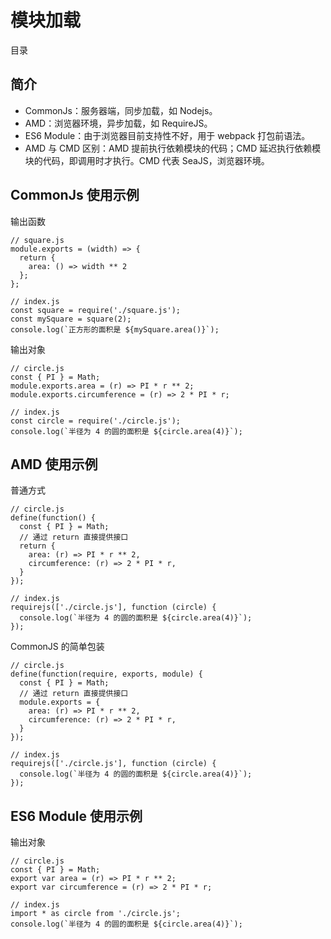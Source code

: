 # 模块加载

目录


## 简介

- CommonJs：服务器端，同步加载，如 Nodejs。
- AMD：浏览器环境，异步加载，如 RequireJS。
- ES6 Module：由于浏览器目前支持性不好，用于 webpack 打包前语法。
- AMD 与 CMD 区别：AMD 提前执行依赖模块的代码；CMD 延迟执行依赖模块的代码，即调用时才执行。CMD 代表 SeaJS，浏览器环境。

## CommonJs 使用示例

输出函数

```
// square.js
module.exports = (width) => {
  return {
    area: () => width ** 2
  };
};

// index.js
const square = require('./square.js');
const mySquare = square(2);
console.log(`正方形的面积是 ${mySquare.area()}`);
```

输出对象

```
// circle.js
const { PI } = Math;
module.exports.area = (r) => PI * r ** 2;
module.exports.circumference = (r) => 2 * PI * r;

// index.js
const circle = require('./circle.js');
console.log(`半径为 4 的圆的面积是 ${circle.area(4)}`);
```

## AMD 使用示例

普通方式

```
// circle.js
define(function() {
  const { PI } = Math;
  // 通过 return 直接提供接口
  return {
    area: (r) => PI * r ** 2,
    circumference: (r) => 2 * PI * r,
  }
});

// index.js
requirejs(['./circle.js'], function (circle) {
  console.log(`半径为 4 的圆的面积是 ${circle.area(4)}`);
});
```

CommonJS 的简单包装

```
// circle.js
define(function(require, exports, module) {
  const { PI } = Math;
  // 通过 return 直接提供接口
  module.exports = {
    area: (r) => PI * r ** 2,
    circumference: (r) => 2 * PI * r,
  }
});

// index.js
requirejs(['./circle.js'], function (circle) {
  console.log(`半径为 4 的圆的面积是 ${circle.area(4)}`);
});
```

## ES6 Module 使用示例

输出对象

```
// circle.js
const { PI } = Math;
export var area = (r) => PI * r ** 2;
export var circumference = (r) => 2 * PI * r;

// index.js
import * as circle from './circle.js';
console.log(`半径为 4 的圆的面积是 ${circle.area(4)}`);
```